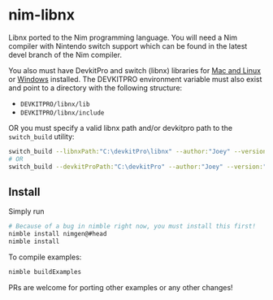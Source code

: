 # nim-libnx
Libnx ported to the Nim programming language. You will need a Nim compiler with Nintendo switch support which can be found in the latest devel branch of the Nim compiler.

You also must have DevkitPro and switch (libnx) libraries for [Mac and Linux](https://github.com/devkitPro/pacman/releases) or [Windows](https://github.com/devkitPro/installer/releases) installed. The DEVKITPRO environment variable must also exist and point to a directory with the following structure:

- `DEVKITPRO/libnx/lib`
- `DEVKITPRO/libnx/include`

OR you must specify a valid libnx path and/or devkitpro path to the `switch_build` utility:

```bash
switch_build --libnxPath:"C:\devkitPro\libnx" --author:"Joey" --version:"1.0.0" .\examples\accounts\account_ex.nim
# OR
switch_build --devkitProPath:"C:\devkitPro" --author:"Joey" --version:"1.0.0" .\examples\accounts\account_ex.nim
```

## Install

Simply run

```bash
# Because of a bug in nimble right now, you must install this first!
nimble install nimgen@#head
nimble install
```

To compile examples:

```bash
nimble buildExamples
```

PRs are welcome for porting other examples or any other changes!
